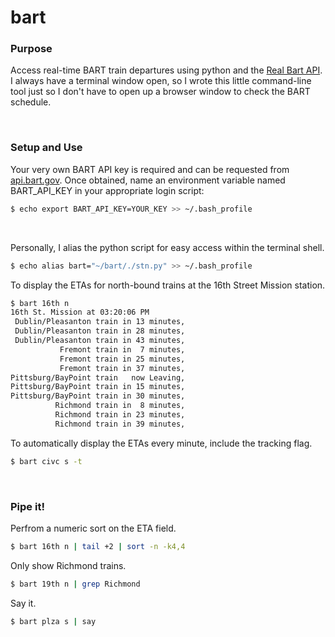 bart
====

### Purpose

Access real-time BART train departures using python and the [Real Bart API](http://api.bart.gov/). I always have a terminal window open, so I wrote this little command-line tool just so I don't have to open up a browser window to check the BART schedule.

</br>

### Setup and Use

Your very own BART API key is required and can be requested from [api.bart.gov](http://api.bart.gov/). Once obtained, name an environment variable named BART\_API\_KEY in your appropriate login script:

```bash
$ echo export BART_API_KEY=YOUR_KEY >> ~/.bash_profile
```

</br>

Personally, I alias the python script for easy access within the terminal shell.

```bash
$ echo alias bart="~/bart/./stn.py" >> ~/.bash_profile
```

To display the ETAs for north-bound trains at the 16th Street Mission station.

```bash
$ bart 16th n
16th St. Mission at 03:20:06 PM 
 Dublin/Pleasanton train in 13 minutes,
 Dublin/Pleasanton train in 28 minutes,
 Dublin/Pleasanton train in 43 minutes,
           Fremont train in  7 minutes,
           Fremont train in 25 minutes,
           Fremont train in 37 minutes,
Pittsburg/BayPoint train   now Leaving,
Pittsburg/BayPoint train in 15 minutes,
Pittsburg/BayPoint train in 30 minutes,
          Richmond train in  8 minutes,
          Richmond train in 23 minutes,
          Richmond train in 39 minutes,
```

To automatically display the ETAs every minute, include the tracking flag.

```bash
$ bart civc s -t
```

</br>

### Pipe it!

Perfrom a numeric sort on the ETA field.

```bash
$ bart 16th n | tail +2 | sort -n -k4,4
```

Only show Richmond trains.

```bash
$ bart 19th n | grep Richmond
```

Say it.

```bash
$ bart plza s | say
```
